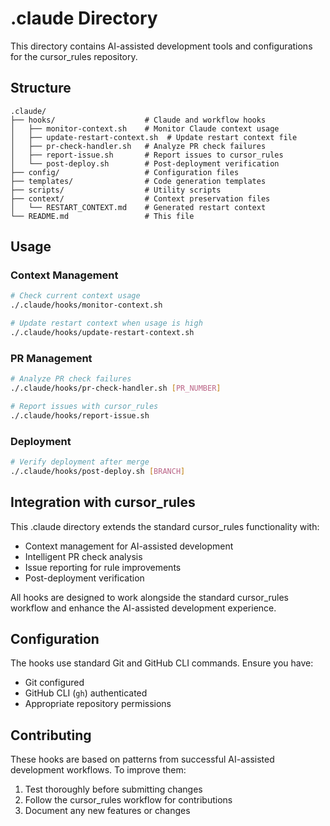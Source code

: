 # .claude Directory

This directory contains AI-assisted development tools and configurations for the cursor_rules repository.

## Structure

```
.claude/
├── hooks/                    # Claude and workflow hooks
│   ├── monitor-context.sh    # Monitor Claude context usage
│   ├── update-restart-context.sh  # Update restart context file
│   ├── pr-check-handler.sh   # Analyze PR check failures
│   ├── report-issue.sh       # Report issues to cursor_rules
│   └── post-deploy.sh        # Post-deployment verification
├── config/                   # Configuration files
├── templates/                # Code generation templates
├── scripts/                  # Utility scripts
├── context/                  # Context preservation files
│   └── RESTART_CONTEXT.md    # Generated restart context
└── README.md                 # This file
```

## Usage

### Context Management
```bash
# Check current context usage
./.claude/hooks/monitor-context.sh

# Update restart context when usage is high
./.claude/hooks/update-restart-context.sh
```

### PR Management
```bash
# Analyze PR check failures
./.claude/hooks/pr-check-handler.sh [PR_NUMBER]

# Report issues with cursor_rules
./.claude/hooks/report-issue.sh
```

### Deployment
```bash
# Verify deployment after merge
./.claude/hooks/post-deploy.sh [BRANCH]
```

## Integration with cursor_rules

This .claude directory extends the standard cursor_rules functionality with:
- Context management for AI-assisted development
- Intelligent PR check analysis
- Issue reporting for rule improvements
- Post-deployment verification

All hooks are designed to work alongside the standard cursor_rules workflow and enhance the AI-assisted development experience.

## Configuration

The hooks use standard Git and GitHub CLI commands. Ensure you have:
- Git configured
- GitHub CLI (`gh`) authenticated
- Appropriate repository permissions

## Contributing

These hooks are based on patterns from successful AI-assisted development workflows. To improve them:
1. Test thoroughly before submitting changes
2. Follow the cursor_rules workflow for contributions
3. Document any new features or changes